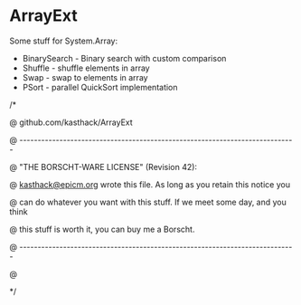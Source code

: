 ArrayExt
========

Some stuff for System.Array:
* BinarySearch<T> - Binary search with custom comparison
* Shuffle<T> - shuffle elements in array
* Swap<T> - swap to elements in array
* PSort - parallel QuickSort implementation 

/*

@ github.com/kasthack/ArrayExt

@ ----------------------------------------------------------------------------

@ "THE BORSCHT-WARE LICENSE" (Revision 42):

@ <kasthack@epicm.org> wrote this file. As long as you retain this notice you

@ can do whatever you want with this stuff. If we meet some day, and you think

@ this stuff is worth it, you can buy me a Borscht.

@ ----------------------------------------------------------------------------

@ 

*/

